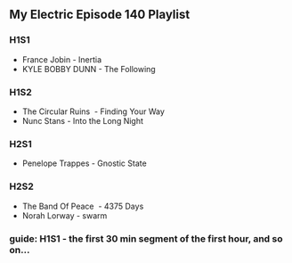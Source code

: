 ## My Electric Episode 140 Playlist

### H1S1
* France Jobin - Inertia
* KYLE BOBBY DUNN - The Following

### H1S2
* The Circular Ruins  - Finding Your Way
* Nunc Stans - Into the Long Night

### H2S1
* Penelope Trappes - Gnostic State

### H2S2
* The Band Of Peace  - 4375 Days
* Norah Lorway - swarm

### guide: H1S1 - the first 30 min segment of the first hour, and so on...
